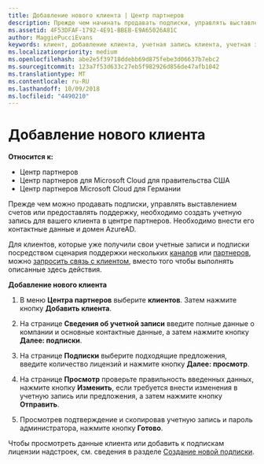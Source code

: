 ```yaml
---
title: Добавление нового клиента | Центр партнеров
description: Прежде чем начинать продавать подписки, управлять выставлением счетов или предоставлять поддержку, необходимо зарегистрировать клиента в Центре партнеров. Необходимо внести его контактные данные и домен AzureAD.
ms.assetid: 4F53DFAF-1792-4E91-BBEB-E9A65026A81C
author: MaggiePucciEvans
keywords: клиент, добавление клиента, учетная запись клиента, учетная запись клиента в Центре партнеров, клиенты, добавление клиентов, создание учетной записи клиента
ms.localizationpriority: medium
ms.openlocfilehash: abe2e5f39718ddebb69d875febe3d06637b7ebc2
ms.sourcegitcommit: 123a7f53d633c27eb5f982926d856de47afb1042
ms.translationtype: MT
ms.contentlocale: ru-RU
ms.lasthandoff: 10/09/2018
ms.locfileid: "4490210"
---
```

# <a name="add-a-new-customer"></a>Добавление нового клиента

**Относится к:**

-  Центр партнеров
-  Центр партнеров для Microsoft Cloud для правительства США
-  Центр партнеров Microsoft Cloud для Германии


Прежде чем можно продавать подписки, управлять выставлением счетов или предоставлять поддержку, необходимо создать учетную запись для вашего клиента в центре партнеров. Необходимо внести его контактные данные и домен AzureAD.

Для клиентов, которые уже получили свои учетные записи и подписки посредством сценария поддержки нескольких [каналов](multichannel.md) или [партнеров](multipartner.md), можно [запросить связь с клиентом](request-a-relationship-with-a-customer.md), вместо того чтобы выполнять описанные здесь действия.

**Добавление нового клиента**

1.  В меню **Центра партнеров** выберите **клиентов**. Затем нажмите кнопку **Добавить клиента**.

2.  На странице **Сведения об учетной записи** введите полные данные о компании и основные контактные данные, а затем нажмите кнопку **Далее: подписки**.

3.  На странице **Подписки** выберите подходящие предложения, введите количество лицензий и нажмите кнопку **Далее: просмотр**.

4.  На странице **Просмотр** проверьте правильность введенных данных, нажмите кнопку **Изменить**, если требуется внести изменения в учетную запись или предложения, а затем нажмите кнопку **Отправить**.

5.  Просмотрев подтверждение и скопировав учетную запись и пароль администратора, нажмите кнопку **Готово**.

Чтобы просмотреть данные клиента или добавить к подпискам лицензии надстроек, см. сведения в разделе [Создание новой подписки](create-a-new-subscription.md).

 

 



